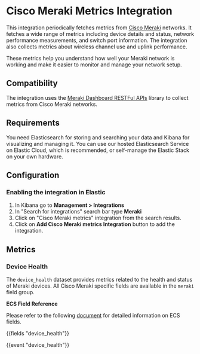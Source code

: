 # Cisco Meraki Metrics Integration

This integration periodically fetches metrics from [Cisco Meraki](https://meraki.cisco.com/) networks. It fetches a wide range of metrics including device details and status, network performance measurements, and switch port information. The integration also collects metrics about wireless channel use and uplink performance.

These metrics help you understand how well your Meraki network is working and make it easier to monitor and manage your network setup.

## Compatibility

The integration uses the [Meraki Dashboard RESTFul APIs](https://github.com/meraki/dashboard-api-go/) library to collect metrics from Cisco Meraki networks.

## Requirements

You need Elasticsearch for storing and searching your data and Kibana for visualizing and managing it.
You can use our hosted Elasticsearch Service on Elastic Cloud, which is recommended, or self-manage the Elastic Stack on your own hardware.

## Configuration

### Enabling the integration in Elastic

1. In Kibana go to **Management > Integrations**
2. In "Search for integrations" search bar type **Meraki**
3. Click on "Cisco Meraki metrics" integration from the search results.
4. Click on **Add Cisco Meraki metrics Integration** button to add the integration.

## Metrics

### Device Health

The `device_health` dataset provides metrics related to the health and status of Meraki devices. All Cisco Meraki specific fields are available in the `meraki` field group.

**ECS Field Reference**

Please refer to the following [document](https://www.elastic.co/guide/en/ecs/current/ecs-field-reference.html) for detailed information on ECS fields.

{{fields "device_health"}}

{{event "device_health"}}
